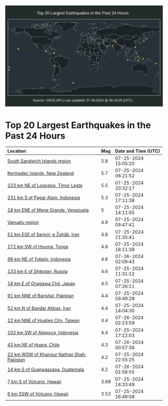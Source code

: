 ![Map](./map.png)

# Top 20 Largest Earthquakes in the Past 24 Hours

| Location | Mag | Date and Time (UTC) |
|:---|:---|:---|
| [South Sandwich Islands region](https://earthquake.usgs.gov/earthquakes/eventpage/us6000nfpd) | 5.8 | 07-25-2024 15:05:20 |
| [Kermadec Islands, New Zealand](https://earthquake.usgs.gov/earthquakes/eventpage/us6000nfjw) | 5.7 | 07-25-2024 06:21:52 |
| [223 km NE of Lospalos, Timor Leste](https://earthquake.usgs.gov/earthquakes/eventpage/us6000nfw2) | 5.5 | 07-25-2024 20:32:17 |
| [231 km S of Pagar Alam, Indonesia](https://earthquake.usgs.gov/earthquakes/eventpage/us6000nfsb) | 5.3 | 07-25-2024 17:11:38 |
| [18 km ENE of Mene Grande, Venezuela](https://earthquake.usgs.gov/earthquakes/eventpage/us6000nfng) | 5 | 07-25-2024 14:11:05 |
| [Vanuatu region](https://earthquake.usgs.gov/earthquakes/eventpage/us6000nfld) | 4.9 | 07-25-2024 09:47:41 |
| [51 km ESE of Sarpol-e Z̄ahāb, Iran](https://earthquake.usgs.gov/earthquakes/eventpage/us6000nfyf) | 4.8 | 07-25-2024 21:35:41 |
| [272 km SW of Houma, Tonga](https://earthquake.usgs.gov/earthquakes/eventpage/us6000nfr7) | 4.8 | 07-25-2024 16:11:38 |
| [98 km NE of Tobelo, Indonesia](https://earthquake.usgs.gov/earthquakes/eventpage/us6000ng18) | 4.6 | 07-26-2024 02:09:43 |
| [133 km E of Shikotan, Russia](https://earthquake.usgs.gov/earthquakes/eventpage/us6000nfm4) | 4.6 | 07-25-2024 11:31:12 |
| [18 km E of Onagawa Chō, Japan](https://earthquake.usgs.gov/earthquakes/eventpage/us6000nfke) | 4.5 | 07-25-2024 07:26:11 |
| [91 km NNE of Barishal, Pakistan](https://earthquake.usgs.gov/earthquakes/eventpage/us6000nflf) | 4.4 | 07-25-2024 09:49:28 |
| [52 km N of Bandar Abbas, Iran](https://earthquake.usgs.gov/earthquakes/eventpage/us6000nfnd) | 4.4 | 07-25-2024 14:04:30 |
| [12 km NNE of Hualien City, Taiwan](https://earthquake.usgs.gov/earthquakes/eventpage/us6000ng1a) | 4.4 | 07-26-2024 02:23:59 |
| [102 km SW of Abepura, Indonesia](https://earthquake.usgs.gov/earthquakes/eventpage/us6000nfsd) | 4.4 | 07-25-2024 17:12:03 |
| [43 km NE of Huara, Chile](https://earthquake.usgs.gov/earthquakes/eventpage/us6000ng0s) | 4.3 | 07-26-2024 00:57:36 |
| [22 km WSW of Khairpur Nathan Shah, Pakistan](https://earthquake.usgs.gov/earthquakes/eventpage/us6000nfz5) | 4.2 | 07-25-2024 22:55:25 |
| [14 km S of Guanagazapa, Guatemala](https://earthquake.usgs.gov/earthquakes/eventpage/us6000ng14) | 4.2 | 07-26-2024 01:56:55 |
| [7 km S of Volcano, Hawaii](https://earthquake.usgs.gov/earthquakes/eventpage/hv74363196) | 3.88 | 07-25-2024 14:33:49 |
| [6 km SSW of Volcano, Hawaii](https://earthquake.usgs.gov/earthquakes/eventpage/hv74363616) | 3.53 | 07-25-2024 16:49:08 |
